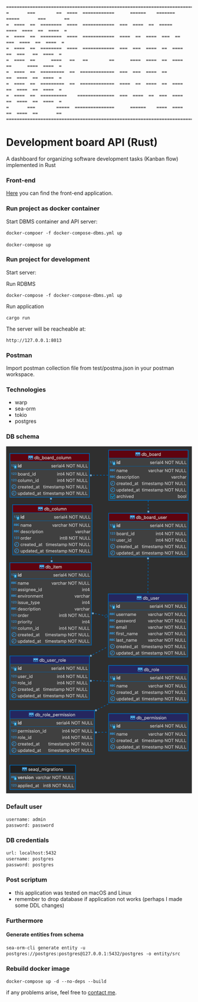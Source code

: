 ```
==========================================================================================
=       ===        ==  ====  ============      ======    =======  =====       ===       ==
=  ====  ==  ========  ====  ============  ===  ====  ==  =====    ====  ====  ==  ====  =
=  ====  ==  ========  ====  ============  ====  ==  ====  ===  ==  ===  ====  ==  ====  =
=  ====  ==  ========  ====  ============  ===  ===  ====  ==  ====  ==  ===   ==  ====  =
=  ====  ==      ====   ==   ==        ==      ====  ====  ==  ====  ==      ====  ====  =
=  ====  ==  =========  ==  =============  ===  ===  ====  ==        ==  ====  ==  ====  =
=  ====  ==  =========  ==  =============  ====  ==  ====  ==  ====  ==  ====  ==  ====  =
=  ====  ==  ==========    ==============  ===  ====  ==  ===  ====  ==  ====  ==  ====  =
=       ===        =====  ===============      ======    ====  ====  ==  ====  ==       ==
==========================================================================================
```

# Development board API (Rust)

A dashboard for organizing software development tasks (Kanban flow) implemented in Rust

### Front-end

[Here](https://github.com/goto-eof/dev_board_react) you can find the front-end application.

### Run project as docker container 

Start DBMS container and API server:

```
docker-compoer -f docker-compose-dbms.yml up

docker-compose up
```
### Run project for development

Start server:

Run RDBMS
```
docker-compose -f docker-compose-dbms.yml up
```

Run application
```
cargo run
```

The server will be reacheable at:

```
http://127.0.0.1:8013
```

### Postman

Import postman collection file from test/postma.json in your postman workspace.

### Technologies

- warp
- sea-orm
- tokio
- postgres

### DB schema

![db schema](db-schema1.png)

### Default user

```
username: admin
password: password
```

### DB credentials
```
url: localhost:5432
username: postgres
password: postgres
```

### Post scriptum

- this application was tested on macOS and Linux
- remember to drop database if application not works (perhaps I made some DDL changes)

### Furthermore

#### Generate entities from schema

```
sea-orm-cli generate entity -u postgres://postgres:postgres@127.0.0.1:5432/postgres -o entity/src
```

### Rebuild docker image

```
docker-compose up -d --no-deps --build
```

if any problems arise, feel free to [contact me](https://andre-i.dev/#contactme).
